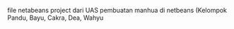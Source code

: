 file netabeans project dari UAS pembuatan manhua di netbeans (Kelompok Pandu, Bayu, Cakra, Dea, Wahyu 

